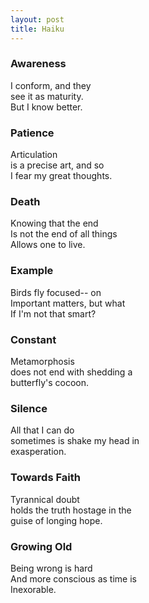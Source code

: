 ```yaml
---
layout: post
title: Haiku
---
```


### Awareness

I conform, and they  
see it as maturity.  
But I know better.  

### Patience 

Articulation  
is a precise art, and so  
I fear my great thoughts.  

### Death 

Knowing that the end  
Is not the end of all things  
Allows one to live.  

### Example 

Birds fly focused-- on  
Important matters, but what  
If I'm not that smart?  

### Constant  

Metamorphosis  
does not end with shedding a  
butterfly's cocoon.  

### Silence  

All that I can do  
sometimes is shake my head in  
exasperation.  

### Towards Faith 

Tyrannical doubt  
holds the truth hostage in the  
guise of longing hope.  

### Growing Old

Being wrong is hard  
And more conscious as time is  
Inexorable.